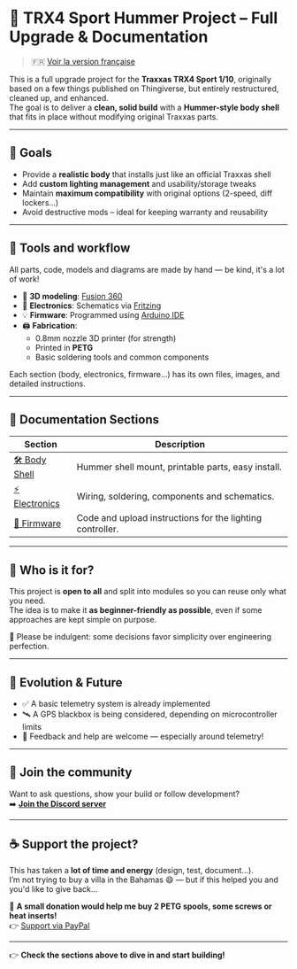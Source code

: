 # 🚗 TRX4 Sport Hummer Project – Full Upgrade & Documentation

> 🇫🇷 [Voir la version française](./README.md)

This is a full upgrade project for the **Traxxas TRX4 Sport 1/10**, originally based on a few things published on Thingiverse, but entirely restructured, cleaned up, and enhanced.  
The goal is to deliver a **clean, solid build** with a **Hummer-style body shell** that fits in place without modifying original Traxxas parts.

---

## 🎯 Goals

- Provide a **realistic body** that installs just like an official Traxxas shell
- Add **custom lighting management** and usability/storage tweaks
- Maintain **maximum compatibility** with original options (2-speed, diff lockers…)
- Avoid destructive mods – ideal for keeping warranty and reusability

---

## 🔧 Tools and workflow

All parts, code, models and diagrams are made by hand — be kind, it's a lot of work!

- 🧩 **3D modeling**: [Fusion 360](https://www.autodesk.com/products/fusion-360)
- 🔌 **Electronics**: Schematics via [Fritzing](https://fritzing.org/)
- 💡 **Firmware**: Programmed using [Arduino IDE](https://www.arduino.cc/en/software)
- 🖨️ **Fabrication**:
  - 0.8mm nozzle 3D printer (for strength)
  - Printed in **PETG**
  - Basic soldering tools and common components

Each section (body, electronics, firmware…) has its own files, images, and detailed instructions.

---

## 📂 Documentation Sections

| Section        | Description |
|----------------|-------------|
| [🛠️ Body Shell](./carrosserie/README.md) | Hummer shell mount, printable parts, easy install. |
| [⚡ Electronics](./electronique/README.md) | Wiring, soldering, components and schematics. |
| [💾 Firmware](./firmware/README.md) | Code and upload instructions for the lighting controller. |

---

## 🧠 Who is it for?

This project is **open to all** and split into modules so you can reuse only what you need.  
The idea is to make it **as beginner-friendly as possible**, even if some approaches are kept simple on purpose.

🙏 Please be indulgent: some decisions favor simplicity over engineering perfection.

---

## 🚀 Evolution & Future

- ✅ A basic telemetry system is already implemented
- 🛰️ A GPS blackbox is being considered, depending on microcontroller limits
- 🧪 Feedback and help are welcome — especially around telemetry!

---

## 💬 Join the community

Want to ask questions, show your build or follow development?  
➡️ **[Join the Discord server](https://discord.gg/4V3BPrqjAZ)**

---

## ☕ Support the project?

This has taken a **lot of time and energy** (design, test, document…).  
I’m not trying to buy a villa in the Bahamas 😄 — but if this helped you and you'd like to give back...

🎁 **A small donation would help me buy 2 PETG spools, some screws or heat inserts!**  
👉 [Support via PayPal](https://www.paypal.com/donate/?hosted_button_id=264K3SDVHKDK2)

---

👉 **Check the sections above to dive in and start building!**
